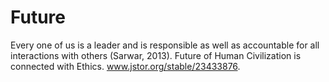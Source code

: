 # Future
Every one of us is a leader and is responsible as well as accountable for all interactions with others (Sarwar, 2013). Future of Human Civilization is connected with Ethics. www.jstor.org/stable/23433876. 

